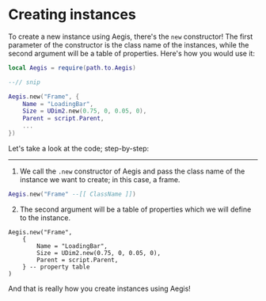 # Creating instances

To create a new instance using Aegis, there's the `new` constructor! The first parameter of the constructor is the class name of the instances, while the second argument will be a table of properties. Here's how you would use it:

```lua
local Aegis = require(path.to.Aegis)

--// snip

Aegis.new("Frame", {
	Name = "LoadingBar",
	Size = UDim2.new(0.75, 0, 0.05, 0),
	Parent = script.Parent,
	...
})
```

Let's take a look at the code; step-by-step:

---

1. We call the `.new` constructor of Aegis and pass the class name of the instance we want to create; in this case, a frame.

```lua
Aegis.new("Frame" --[[ ClassName ]])
```

2. The second argument will be a table of properties which we will define to the instance.

```lua{2-6}
Aegis.new("Frame",
	{
		Name = "LoadingBar",
		Size = UDim2.new(0.75, 0, 0.05, 0),
		Parent = script.Parent,
	} -- property table
)
```

And that is really how you create instances using Aegis!
